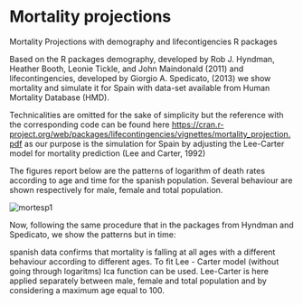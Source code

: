 # Mortality projections
Mortality Projections with demography and lifecontigencies R packages

Based on the R packages demography, developed by Rob J. Hyndman, Heather Booth, Leonie Tickle, and John Maindonald
(2011)  and lifecontingencies, developed by Giorgio A. Spedicato, (2013) we show mortality and simulate it for Spain with 
data-set available from Human Mortality Database (HMD).

Technicalities are omitted for the sake of simplicity but the reference with the corresponding code can be found here 
https://cran.r-project.org/web/packages/lifecontingencies/vignettes/mortality_projection.pdf
as our purpose is the simulation for Spain by adjusting the Lee-Carter model for mortality prediction (Lee and Carter, 1992)

The figures report below are the patterns of logarithm of death rates according to age and time for the spanish population.
Several behaviour are shown respectively for male, female and total population.

![mortesp1](https://user-images.githubusercontent.com/45860181/52142482-0d624680-2659-11e9-993d-fb51fe0e343f.png)

Now, following the same procedure that in the packages from Hyndman and Spedicato, we show the patterns but in time:



spanish data confirms that mortality is falling at all ages with a different behaviour according to different ages.
To fit Lee - Carter model (without going through logaritms) lca function can be used. Lee-Carter is here applied separately between male, female and total population and by considering a maximum age equal to 100.
